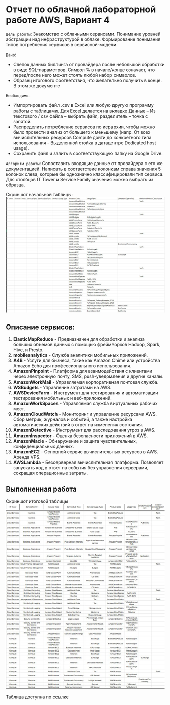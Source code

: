 # Отчет по облачной лабораторной работе AWS, Вариант 4

`Цель работы`: Знакомство с облачными сервисами. Понимание уровней абстракции над инфраструктурой в облаке. Формирование понимания типов потребления сервисов в сервисной-модели.

`Дано`: 
* Слепок данных биллинга от провайдера после небольшой обработки в виде SQL-параметров. Символ % в начале/конце означает, что перед/после него может стоять любой набор символов.
* Образец итогового соответствия, что желательно получить в конце. В этом же документе 

`Необходимо`:
* Импортировать файл .csv в Excel или любую другую программу работы с таблицами. Для Excel делается на вкладке Данные – Из текстового / csv файла – выбрать файл, разделитель – точка с запятой.
* Распределить потребление сервисов по иерархии, чтобы можно было провести анализ от большего к меньшему (напр. От всех вычислительных ресурсов Compute дойти до конкретного типа использования - Выделенной стойка в датацентре Dedicated host usage).
* Сохранить файл и залить в соответствующую папку на Google Drive.

`Алгоритм работы`: Сопоставить входящие данные от провайдера с его же документацией. Написать в соответствие колонкам справа значения 5 колонок слева, которые бы однозначно классифицировали тип сервиса. Для столбцов IT Tower и Service Family значения можно выбрать из образца.

Скриншот начальной таблицы:
![start.png](pics/start.png)



## Описание сервисов:
1. __ElasticMapReduce__ - Предназначен для обработки и анализа больших объемов данных с помощью фреймворков Hadoop, Spark, Hive, и Presto.
2. __mobileanalytics__ - Служба аналитики мобильных приложений.
3. __A4B__ - Услуги для бизнеса, такие как Amazon Chime или устройства Amazon Echo для профессионального использования.
4. __AmazonPinpoint__ - Платформа для взаимодействия с клиентами через электронную почту, SMS, push-уведомления и другие каналы.
5. __AmazonWorkMail__ - Управляемая корпоративная почтовая служба.
6. __WSBudgets__ - Управление затратами на AWS.
7. __AWSDeviceFarm__ - Инструмент для тестирования и автоматизации тестирования мобильных и веб-приложений.
8. __AmazonWorkSpaces__ - Управляемая служба виртуальных рабочих мест.
9. __AmazonCloudWatch__ - Мониторинг и управление ресурсами AWS. Сбор метрик, журналов и событий, а также настройка автоматических действий в ответ на изменения состояния.
10. __AmazonDetective__ - Инструмент для расследования угроз в AWS.
11. __AmazonInspector__ - Оценка безопасности приложений в AWS.
12. __AmazonMacie__ - Обнаружение и защита чувствительных, конфиденциальных данных.
13. __AmazonEC2__ - Основной сервис вычислительных ресурсов в AWS. Аренда VPS.
14. __AWSLambda__ - Безсерверная вычислительная платформа. Позволяет запускать код в ответ на события без управления серверами, сокращая операционные затраты.

## Выполненная работа

Скриншот итоговой таблицы
![end.png](pics/end.png)

Таблица доступна по [ссылке](https://docs.google.com/spreadsheets/d/1NUMh95uMoYrvo4t5XIa98bRV87YlU21ttNtmSrWyHws/edit?gid=0#gid=0)

